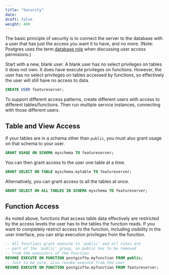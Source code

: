 ```yaml
---
title: "Security"
date:
draft: false
weight: 400
---
```


The basic principle of security is to connect the server to the database with a user that has just the access you want it to have, and no more. (Note: Postgres uses the term [database role](https://www.postgresql.org/docs/current/user-manag.html) when discussing user access permisions.)

Start with a new, blank user. A blank user has no select privileges on tables it does not own.
It does have execute privileges on functions.
However, the user has no select privileges on tables accessed by functions, so effectively the user will still have no access to data.
```sql
CREATE USER featureserver;
```

To support different access patterns, create different users with access to different tables/functions.
Then run multiple service instances, connecting with those different users.

## Table and View Access

If your tables are in a schema other than `public`, you must also grant usage on that schema to your user.
```sql
GRANT USAGE ON SCHEMA myschema TO featureserver;
```
You can then grant access to the user one table at a time.
```sql
GRANT SELECT ON TABLE myschema.mytable TO featureserver;
```
Alternatively, you can grant access to all the tables at once.
```sql
GRANT SELECT ON ALL TABLES IN SCHEMA myschema TO featureserver;
```

## Function Access

As noted above, functions that access table data effectively are restricted by the access levels the user has to the tables the function reads. If you want to completely restrict access to the function, including visibility in the user interface, you can strip execution privileges from the function.
```sql
-- All functions grant execute to 'public' and all roles are
-- part of the 'public' group, so public has to be removed
-- from the executors of the function
REVOKE EXECUTE ON FUNCTION postgisftw.myfunction FROM public;
-- Just to be sure, also revoke execute from the user
REVOKE EXECUTE ON FUNCTION postgisftw.myfunction FROM featureserver;
```
